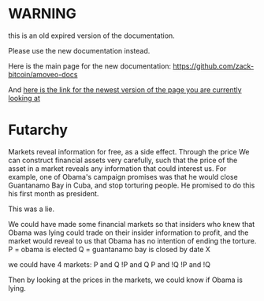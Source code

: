 WARNING
========

this is an old expired version of the documentation.

Please use the new documentation instead. 

Here is the main page for the new documentation: https://github.com/zack-bitcoin/amoveo-docs 

And [here is the link for the newest version of the page you are currently looking at](https://github.com/zack-bitcoin/amoveo-docs/blob/master//basics/futarchy2.md)

Futarchy
======

Markets reveal information for free, as a side effect.
Through the price
We can construct financial assets very carefully, such that the price of the asset in a market reveals any information that could interest us.
For example, one of Obama's campaign promises was that he would close Guantanamo Bay in Cuba, and stop torturing people. He promised to do this his first month as president.

This was a lie.

We could have made some financial markets so that insiders who knew that Obama was lying could trade on their insider information to profit, and the market would reveal to us that Obama has no intention of ending the torture.
P = obama is elected
Q = guantanamo bay is closed by date X

we could have 4 markets:
P and Q
!P and Q
P and !Q
!P and !Q

Then by looking at the prices in the markets, we could know if Obama is lying.